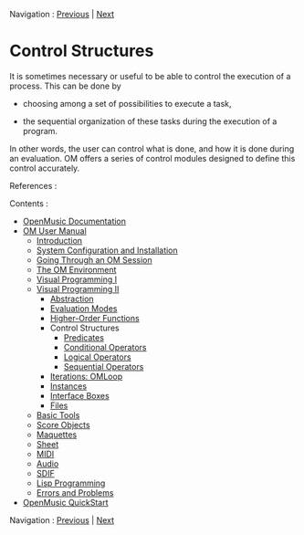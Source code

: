 
Navigation : [Previous](LambdaTest "page précédente\(Test
Functions\)") | [Next](Predicates "Next\(Predicates\)")

# Control Structures


It is sometimes necessary or useful to be able to control the execution of a
process. This can be done by

  * choosing among a set of possibilities to execute a task, 

  * the sequential organization of these tasks during the execution of a program. 

In other words, the user can control what is done, and how it is done during
an evaluation. OM offers a series of control modules designed to define this
control accurately.

References :

Contents :

  * [OpenMusic Documentation](OM-Documentation)
  * [OM User Manual](OM-User-Manual)
    * [Introduction](00-Contents)
    * [System Configuration and Installation](Installation)
    * [Going Through an OM Session](Goingthrough)
    * [The OM Environment](Environment)
    * [Visual Programming I](BasicVisualProgramming)
    * [Visual Programming II](AdvancedVisualProgramming)
      * [Abstraction](Abstraction)
      * [Evaluation Modes](EvalModes)
      * [Higher-Order Functions](HighOrder)
      * Control Structures
        * [Predicates](Predicates)
        * [Conditional Operators](ConditionalOps)
        * [Logical Operators](Logical)
        * [Sequential Operators](Sequencial)
      * [Iterations: OMLoop](OMLoop)
      * [Instances](Instances)
      * [Interface Boxes](InterfaceBoxes)
      * [Files](Files)
    * [Basic Tools](BasicObjects)
    * [Score Objects](ScoreObjects)
    * [Maquettes](Maquettes)
    * [Sheet](Sheet)
    * [MIDI](MIDI)
    * [Audio](Audio)
    * [SDIF](SDIF)
    * [Lisp Programming](Lisp)
    * [Errors and Problems](errors)
  * [OpenMusic QuickStart](QuickStart-Chapters)

Navigation : [Previous](LambdaTest "page précédente\(Test
Functions\)") | [Next](Predicates "Next\(Predicates\)")

